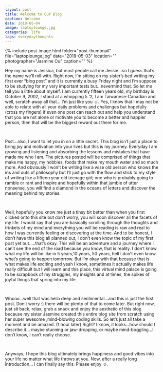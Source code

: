 ```yaml
---
layout: post
title: Welcome to Our Blog
caption: Welcome
date: 2018-06-04
image: laptoplounge.jpg
categories: life
tags: everydaythoughts
---
```


{% include post-image.html 
    folder="post-thumbnail" 
    file="laptoplounge.jpg"
    date="2018-05-03"
    location=""
    photographer="Jasmine Ou"
    caption=""
%}

Hey my name is Jessica, but most people call me Jessie...so I guess that’s the name we’ll roll with. Right now, I’m sitting on my sister’s bed writing my first ever “blog post” and it is currently a busy Friday night and I’m suppose to be studying for my very important tests but...nevermind that. So let me tell you a little about myself. I am currently fifteen years old, my birthday is October 9, 2002, I stand at a whopping 5 ‘2, I am Taiwanese-Canadian and well, scratch away all that….I’m just like you  &#9786;. Yes, I know that I may not be able to relate with all your daily problems and challenges but hopefully (cross my fingers) if even one post can reach out and help you understand that you are not alone or motivate you to become a better and happier person, then that will be the biggest reward out there for me. 

<br/>

Psst...also, I want to let you in on a little secret. This blog isn’t just a place to bring joy and motivation into your lives but this is my journey. Everyday I am growing and listening and absorbing the lessons and mistakes that have made me who I am. The pictures posted will be comprised of things that make me happy, my hobbies, foods that make my mouth water and so much more. And obviously I won’t be writing like a wise old person who knows the ins and outs of philosophy but I’ll  just go with the flow and stick to my style of writing like a fifteen year old teenage girl; one who is probably going to ramble or rant and inspire and hopefully within that jumble of utter nonsense, you will find a diamond in the oceans of letters and discover the meaning behind my stories. 

<br/>

Well, hopefully you know me just a tinsy bit better than when you first clicked onto this site but don’t worry, you will soon discover all the facets of my life. I would say that you are basically scrolling through the thoughts and trinkets of my mind and everything you will be reading is raw and real to how I was currently feeling or discovering at the time. And to be honest, I don’t have this blog all planned out, I don’t even know the topic of my first post yet but…..that’s okay. This will be an adventure and a journey where I can’t see the end of the road because you know, that is reality. I don’t know what my life will be like in 5 years,10 years, 50 years, hell I don’t even know what’s going to happen tomorrow. But I’m okay with that because that is what makes life exciting and yeah I know, sometimes it actually makes life really difficult but I will learn and this place, this virtual mind palace is going to be scrapbook of my struggles, my insights and at times, the spikes of joyful things that spring into my life. 

<br/>

Whooo...well that was hella deep and sentimental...and this is just the first post. Don’t worry :) there will be plenty of that to come later. But right now, just sit back, relax, grab a snack and enjoy the aesthetic of this blog because my sister Jasmine created this entire blog site from scratch using her super awesome ,mind-blowing coding skills. So let’s just all take a moment and be amazed. (1 hour later) Right? I know, it looks...how should I describe it… maybe stunning or jaw-dropping, or maybe mind-boggling...I don’t know, I can’t really choose.

<br/>

Anyways, I hope this blog ultimately brings happiness and good vibes into your life no matter what life throws at you. Now, after a really long introduction… I can finally say this: Please enjoy  &#9786;.

 

 